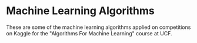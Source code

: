 # Machine Learning Algorithms

<p> 
These are some of the machine learning algorithms applied on competitions on Kaggle for the "Algorithms For Machine Learning" course at UCF.

</p>